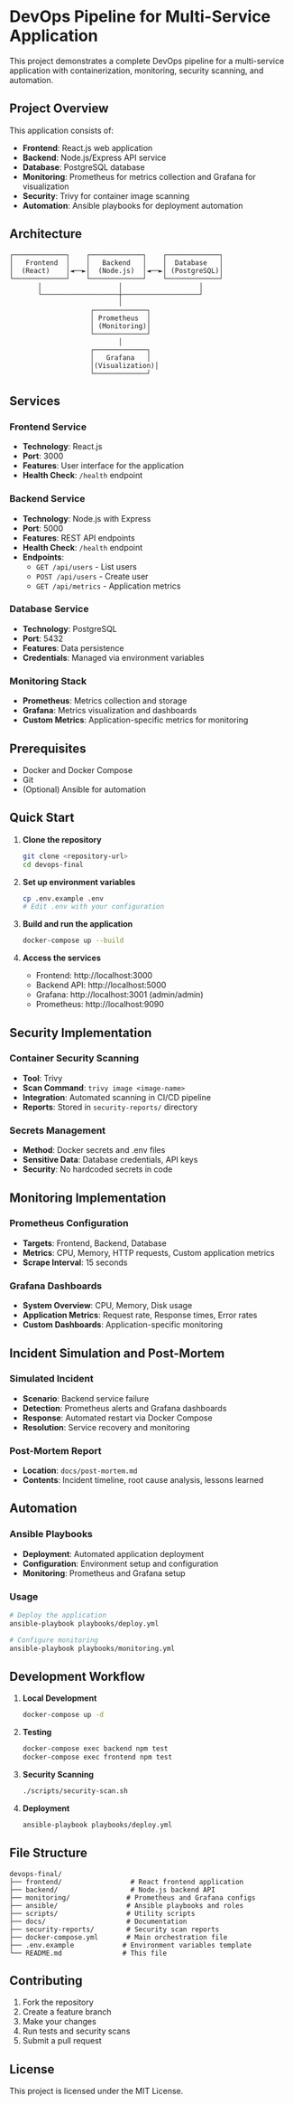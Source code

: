 # DevOps Pipeline for Multi-Service Application

This project demonstrates a complete DevOps pipeline for a multi-service application with containerization, monitoring, security scanning, and automation.

## Project Overview

This application consists of:

- **Frontend**: React.js web application
- **Backend**: Node.js/Express API service
- **Database**: PostgreSQL database
- **Monitoring**: Prometheus for metrics collection and Grafana for visualization
- **Security**: Trivy for container image scanning
- **Automation**: Ansible playbooks for deployment automation

## Architecture

```
┌─────────────┐    ┌─────────────┐    ┌─────────────┐
│   Frontend  │    │   Backend   │    │  Database   │
│  (React)    │◄──►│  (Node.js)  │◄──►│ (PostgreSQL)│
└─────────────┘    └─────────────┘    └─────────────┘
       │                   │                   │
       └───────────────────┼───────────────────┘
                           │
                    ┌─────────────┐
                    │ Prometheus  │
                    │ (Monitoring)│
                    └─────────────┘
                           │
                    ┌─────────────┐
                    │   Grafana   │
                    │(Visualization)│
                    └─────────────┘
```

## Services

### Frontend Service

- **Technology**: React.js
- **Port**: 3000
- **Features**: User interface for the application
- **Health Check**: `/health` endpoint

### Backend Service

- **Technology**: Node.js with Express
- **Port**: 5000
- **Features**: REST API endpoints
- **Health Check**: `/health` endpoint
- **Endpoints**:
  - `GET /api/users` - List users
  - `POST /api/users` - Create user
  - `GET /api/metrics` - Application metrics

### Database Service

- **Technology**: PostgreSQL
- **Port**: 5432
- **Features**: Data persistence
- **Credentials**: Managed via environment variables

### Monitoring Stack

- **Prometheus**: Metrics collection and storage
- **Grafana**: Metrics visualization and dashboards
- **Custom Metrics**: Application-specific metrics for monitoring

## Prerequisites

- Docker and Docker Compose
- Git
- (Optional) Ansible for automation

## Quick Start

1. **Clone the repository**

   ```bash
   git clone <repository-url>
   cd devops-final
   ```

2. **Set up environment variables**

   ```bash
   cp .env.example .env
   # Edit .env with your configuration
   ```

3. **Build and run the application**

   ```bash
   docker-compose up --build
   ```

4. **Access the services**
   - Frontend: http://localhost:3000
   - Backend API: http://localhost:5000
   - Grafana: http://localhost:3001 (admin/admin)
   - Prometheus: http://localhost:9090

## Security Implementation

### Container Security Scanning

- **Tool**: Trivy
- **Scan Command**: `trivy image <image-name>`
- **Integration**: Automated scanning in CI/CD pipeline
- **Reports**: Stored in `security-reports/` directory

### Secrets Management

- **Method**: Docker secrets and .env files
- **Sensitive Data**: Database credentials, API keys
- **Security**: No hardcoded secrets in code

## Monitoring Implementation

### Prometheus Configuration

- **Targets**: Frontend, Backend, Database
- **Metrics**: CPU, Memory, HTTP requests, Custom application metrics
- **Scrape Interval**: 15 seconds

### Grafana Dashboards

- **System Overview**: CPU, Memory, Disk usage
- **Application Metrics**: Request rate, Response times, Error rates
- **Custom Dashboards**: Application-specific monitoring

## Incident Simulation and Post-Mortem

### Simulated Incident

- **Scenario**: Backend service failure
- **Detection**: Prometheus alerts and Grafana dashboards
- **Response**: Automated restart via Docker Compose
- **Resolution**: Service recovery and monitoring

### Post-Mortem Report

- **Location**: `docs/post-mortem.md`
- **Contents**: Incident timeline, root cause analysis, lessons learned

## Automation

### Ansible Playbooks

- **Deployment**: Automated application deployment
- **Configuration**: Environment setup and configuration
- **Monitoring**: Prometheus and Grafana setup

### Usage

```bash
# Deploy the application
ansible-playbook playbooks/deploy.yml

# Configure monitoring
ansible-playbook playbooks/monitoring.yml
```

## Development Workflow

1. **Local Development**

   ```bash
   docker-compose up -d
   ```

2. **Testing**

   ```bash
   docker-compose exec backend npm test
   docker-compose exec frontend npm test
   ```

3. **Security Scanning**

   ```bash
   ./scripts/security-scan.sh
   ```

4. **Deployment**
   ```bash
   ansible-playbook playbooks/deploy.yml
   ```

## File Structure

```
devops-final/
├── frontend/                 # React frontend application
├── backend/                  # Node.js backend API
├── monitoring/              # Prometheus and Grafana configs
├── ansible/                 # Ansible playbooks and roles
├── scripts/                 # Utility scripts
├── docs/                    # Documentation
├── security-reports/        # Security scan reports
├── docker-compose.yml       # Main orchestration file
├── .env.example            # Environment variables template
└── README.md               # This file
```

## Contributing

1. Fork the repository
2. Create a feature branch
3. Make your changes
4. Run tests and security scans
5. Submit a pull request

## License

This project is licensed under the MIT License.
